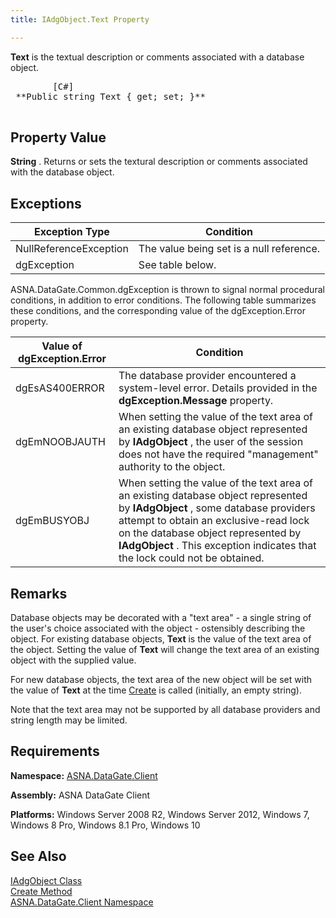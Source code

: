 ```yaml
---
title: IAdgObject.Text Property

---
```


**Text** is the textual description or comments associated with a database object.
<pre>        <span class="lang">[C#]</span>
 **Public string Text { get; set; }** 
      </pre>

## Property Value

**String** . Returns or sets the textural description or comments associated with the database object. 
## Exceptions



| Exception Type | Condition |
| ---- | ---- |
| NullReferenceException | The value being set is a null reference. |
| dgException | See table below. |



ASNA.DataGate.Common.dgException is thrown to signal normal procedural conditions, in addition to error conditions. The following table summarizes these conditions, and the corresponding value of the dgException.Error property.



| Value of dgException.Error | Condition |
| ---- | ---- |
| <p>dgEsAS400ERROR | The database provider encountered a system-level error. Details provided in the **dgException.Message** property. |
| dgEmNOOBJAUTH | When setting the value of the text area of an existing database object represented by **IAdgObject** , the user of the session does not have the required "management" authority to the object. |
| dgEmBUSYOBJ | When setting the value of the text area of an existing database object represented by **IAdgObject** , some database providers attempt to obtain an exclusive-read lock on the database object represented by **IAdgObject** . This exception indicates that the lock could not be obtained. |



## Remarks

Database objects may be decorated with a "text area" - a single string of the user's choice associated with the object - ostensibly describing the object. For existing database objects, **Text** is the value of the text area of the object. Setting the value of **Text** will change the text area of an existing object with the supplied value.

For new database objects, the text area of the new object will be set with the value of **Text** at the time [ Create](iadg-object-class-create-method.html) is called (initially, an empty string).

Note that the text area may not be supported by all database providers and string length may be limited.
## Requirements

**Namespace:** [ASNA.DataGate.Client](datagate-client-namespace.html) 

**Assembly:** ASNA DataGate Client

**Platforms:** Windows Server 2008 R2, Windows Server 2012, Windows 7, Windows 8 Pro, Windows 8.1 Pro, Windows 10
## See Also


[IAdgObject Class](iadg-object-class.html)
      <br />
[Create Method](iadg-object-class-create-method.html)
      <br />
[ASNA.DataGate.Client Namespace](datagate-client-namespace.html)

